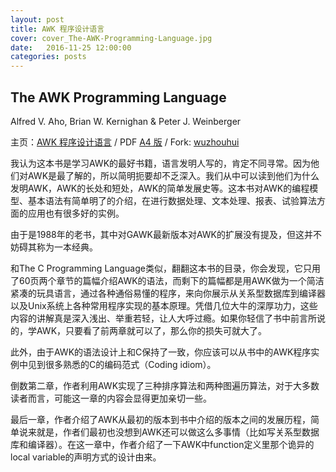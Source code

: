 ```yaml
---
layout: post
title: AWK 程序设计语言
cover: cover_The-AWK-Programming-Language.jpg
date:   2016-11-25 12:00:00
categories: posts
---
```


## The AWK Programming Language
Alfred V. Aho, Brian W. Kernighan & Peter J. Weinberger

主页：[AWK 程序设计语言](https://github.com/M-Mono/The-AWK-Programming-Language) / PDF [A4 版](https://github.com/M-Mono/The-AWK-Programming-Language/raw/master/The%20AWK%20Programming%20Language%20(A4).pdf) / Fork: [wuzhouhui](https://github.com/wuzhouhui/awk)

我认为这本书是学习AWK的最好书籍，语言发明人写的，肯定不同寻常。因为他们对AWK是最了解的，所以简明扼要却不乏深入。我们从中可以读到他们为什么发明AWK，AWK的长处和短处，AWK的简单发展史等。这本书对AWK的编程模型、基本语法有简单明了的介绍，在进行数据处理、文本处理、报表、试验算法方面的应用也有很多好的实例。

由于是1988年的老书，其中对GAWK最新版本对AWK的扩展没有提及，但这并不妨碍其称为一本经典。

和The C Programming Language类似，翻翻这本书的目录，你会发现，它只用了60页两个章节的篇幅介绍AWK的语法，而剩下的篇幅都是用AWK做为一个简洁紧凑的玩具语言，通过各种通俗易懂的程序，来向你展示从关系型数据库到编译器以及Unix系统上各种常用程序实现的基本原理。凭借几位大牛的深厚功力，这些内容的讲解真是深入浅出、举重若轻，让人大呼过瘾。如果你轻信了书中前言所说的，学AWK，只要看了前两章就可以了，那么你的损失可就大了。

此外，由于AWK的语法设计上和C保持了一致，你应该可以从书中的AWK程序实例中见到很多熟悉的C的编码范式（Coding idiom）。

倒数第二章，作者利用AWK实现了三种排序算法和两种图遍历算法，对于大多数读者而言，可能这一章的内容会显得更加亲切一些。

最后一章，作者介绍了AWK从最初的版本到书中介绍的版本之间的发展历程，简单说来就是，作者们最初也没想到AWK还可以做这么多事情（比如写关系型数据库和编译器）。在这一章中，作者介绍了一下AWK中function定义里那个诡异的local variable的声明方式的设计由来。
